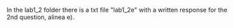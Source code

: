 In the lab1_2 folder there is a txt file "lab1_2e" with a written response for the 2nd question, alinea e).